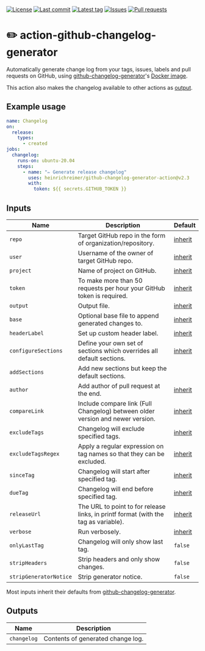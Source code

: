 [![License](https://img.shields.io/github/license/heinrichreimer/action-github-changelog-generator.svg?style=flat-square)](LICENSE)
[![Last commit](https://img.shields.io/github/last-commit/heinrichreimer/action-github-changelog-generator.svg?style=flat-square)](https://github.com/heinrichreimer/action-github-changelog-generator/commits)
[![Latest tag](https://img.shields.io/github/tag/heinrichreimer/action-github-changelog-generator.svg?style=flat-square)](https://github.com/heinrichreimer/action-github-changelog-generator/releases)
[![Issues](https://img.shields.io/github/issues/heinrichreimer/action-github-changelog-generator.svg?style=flat-square)](https://github.com/heinrichreimer/action-github-changelog-generator/issues)
[![Pull requests](https://img.shields.io/github/issues-pr/heinrichreimer/action-github-changelog-generator.svg?style=flat-square)](https://github.com/heinrichreimer/action-github-changelog-generator/pulls)

# ✏️ action-github-changelog-generator

Automatically generate change log from your tags, issues, labels and pull requests on GitHub,
using [github-changelog-generator](https://github.com/github-changelog-generator/github-changelog-generator)'s
[Docker image](https://github.com/github-changelog-generator/docker-github-changelog-generator).

This action also makes the changelog available to other actions as [output](#outputs).

## Example usage

```yaml
name: Changelog
on:
  release:
    types:
      - created
jobs:
  changelog:
    runs-on: ubuntu-20.04
    steps:
      - name: "✏️ Generate release changelog"
        uses: heinrichreimer/github-changelog-generator-action@v2.3
        with:
          token: ${{ secrets.GITHUB_TOKEN }} 
```

## Inputs

| Name | Description | Default |
|---|---|---|
| `repo` | Target GitHub repo in the form of organization/repository. | [inherit] |
| `user` | Username of the owner of target GitHub repo. | [inherit] |
| `project` | Name of project on GitHub. | [inherit] |
| `token` | To make more than 50 requests per hour your GitHub token is required. | [inherit] |
| `output` | Output file. | [inherit] |
| `base` | Optional base file to append generated changes to. | [inherit] |
| `headerLabel` | Set up custom header label. | [inherit] |
| `configureSections` | Define your own set of sections which overrides all default sections. | [inherit] |
| `addSections` | Add new sections but keep the default sections. | 
| `author` | Add author of pull request at the end. | [inherit] |
| `compareLink` | Include compare link (Full Changelog) between older version and newer version. | [inherit] |
| `excludeTags` | Changelog will exclude specified tags. | [inherit] |
| `excludeTagsRegex` | Apply a regular expression on tag names so that they can be excluded. | [inherit] |
| `sinceTag` | Changelog will start after specified tag. | [inherit] |
| `dueTag` | Changelog will end before specified tag. | [inherit] |
| `releaseUrl` | The URL to point to for release links, in printf format (with the tag as variable). | [inherit] |
| `verbose` | Run verbosely. | [inherit] |
| `onlyLastTag` | Changelog will only show last tag. | `false` |
| `stripHeaders` | Strip headers and only show changes. | `false` |
| `stripGeneratorNotice` | Strip generator notice. | `false` |

Most inputs inherit their defaults from 
[github-changelog-generator][inherit].

## Outputs

| Name | Description |
|---|---|
| `changelog` | Contents of generated change log. |

[inherit]: https://github.com/github-changelog-generator/github-changelog-generator/wiki/Advanced-change-log-generation-examples#additional-options "Inherited from github-changelog-generator."

